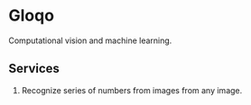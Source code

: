 # Gloqo
Computational vision and machine learning.

## Services
1. Recognize series of numbers from images from any image.
